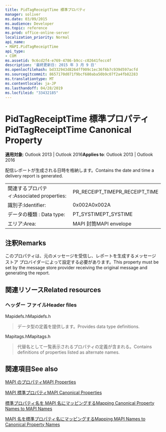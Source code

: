 ```yaml
---
title: PidTagReceiptTime 標準プロパティ
manager: soliver
ms.date: 03/09/2015
ms.audience: Developer
ms.topic: reference
ms.prod: office-online-server
localization_priority: Normal
api_name:
- MAPI.PidTagReceiptTime
api_type:
- COM
ms.assetid: 9c6cd2f4-e769-4786-b9cc-c02641fecc4f
description: '最終更新日: 2015 年 3 月 9 日'
ms.openlocfilehash: bd332943d8264ff909c1ec36f6b7c939d597acfd
ms.sourcegitcommit: 8657170d071f9bcf680aba50b9c07f2a4fb82283
ms.translationtype: MT
ms.contentlocale: ja-JP
ms.lasthandoff: 04/28/2019
ms.locfileid: "33432185"
---
```

# <a name="pidtagreceipttime-canonical-property"></a><span data-ttu-id="768bd-103">PidTagReceiptTime 標準プロパティ</span><span class="sxs-lookup"><span data-stu-id="768bd-103">PidTagReceiptTime Canonical Property</span></span>

  
  
<span data-ttu-id="768bd-104">**適用対象**: Outlook 2013 | Outlook 2016</span><span class="sxs-lookup"><span data-stu-id="768bd-104">**Applies to**: Outlook 2013 | Outlook 2016</span></span> 
  
<span data-ttu-id="768bd-105">配信レポートが生成される日時を格納します。</span><span class="sxs-lookup"><span data-stu-id="768bd-105">Contains the date and time a delivery report is generated.</span></span>
  
|||
|:-----|:-----|
|<span data-ttu-id="768bd-106">関連するプロパティ:</span><span class="sxs-lookup"><span data-stu-id="768bd-106">Associated properties:</span></span>  <br/> |<span data-ttu-id="768bd-107">PR_RECEIPT_TIME</span><span class="sxs-lookup"><span data-stu-id="768bd-107">PR_RECEIPT_TIME</span></span>  <br/> |
|<span data-ttu-id="768bd-108">識別子:</span><span class="sxs-lookup"><span data-stu-id="768bd-108">Identifier:</span></span>  <br/> |<span data-ttu-id="768bd-109">0x002A</span><span class="sxs-lookup"><span data-stu-id="768bd-109">0x002A</span></span>  <br/> |
|<span data-ttu-id="768bd-110">データの種類 : </span><span class="sxs-lookup"><span data-stu-id="768bd-110">Data type:</span></span>  <br/> |<span data-ttu-id="768bd-111">PT_SYSTIME</span><span class="sxs-lookup"><span data-stu-id="768bd-111">PT_SYSTIME</span></span>  <br/> |
|<span data-ttu-id="768bd-112">エリア:</span><span class="sxs-lookup"><span data-stu-id="768bd-112">Area:</span></span>  <br/> |<span data-ttu-id="768bd-113">MAPI 封筒</span><span class="sxs-lookup"><span data-stu-id="768bd-113">MAPI envelope</span></span>  <br/> |
   
## <a name="remarks"></a><span data-ttu-id="768bd-114">注釈</span><span class="sxs-lookup"><span data-stu-id="768bd-114">Remarks</span></span>

<span data-ttu-id="768bd-115">このプロパティは、元のメッセージを受信し、レポートを生成するメッセージ ストア プロバイダーによって設定する必要があります。</span><span class="sxs-lookup"><span data-stu-id="768bd-115">This property must be set by the message store provider receiving the original message and generating the report.</span></span> 
  
## <a name="related-resources"></a><span data-ttu-id="768bd-116">関連リソース</span><span class="sxs-lookup"><span data-stu-id="768bd-116">Related resources</span></span>

### <a name="header-files"></a><span data-ttu-id="768bd-117">ヘッダー ファイル</span><span class="sxs-lookup"><span data-stu-id="768bd-117">Header files</span></span>

<span data-ttu-id="768bd-118">Mapidefs.h</span><span class="sxs-lookup"><span data-stu-id="768bd-118">Mapidefs.h</span></span>
  
> <span data-ttu-id="768bd-119">データ型の定義を提供します。</span><span class="sxs-lookup"><span data-stu-id="768bd-119">Provides data type definitions.</span></span>
    
<span data-ttu-id="768bd-120">Mapitags.h</span><span class="sxs-lookup"><span data-stu-id="768bd-120">Mapitags.h</span></span>
  
> <span data-ttu-id="768bd-121">代替名として一覧表示されるプロパティの定義が含まれる。</span><span class="sxs-lookup"><span data-stu-id="768bd-121">Contains definitions of properties listed as alternate names.</span></span>
    
## <a name="see-also"></a><span data-ttu-id="768bd-122">関連項目</span><span class="sxs-lookup"><span data-stu-id="768bd-122">See also</span></span>



[<span data-ttu-id="768bd-123">MAPI のプロパティ</span><span class="sxs-lookup"><span data-stu-id="768bd-123">MAPI Properties</span></span>](mapi-properties.md)
  
[<span data-ttu-id="768bd-124">MAPI 標準プロパティ</span><span class="sxs-lookup"><span data-stu-id="768bd-124">MAPI Canonical Properties</span></span>](mapi-canonical-properties.md)
  
[<span data-ttu-id="768bd-125">標準プロパティ名を MAPI 名にマッピングする</span><span class="sxs-lookup"><span data-stu-id="768bd-125">Mapping Canonical Property Names to MAPI Names</span></span>](mapping-canonical-property-names-to-mapi-names.md)
  
[<span data-ttu-id="768bd-126">MAPI 名を標準プロパティ名にマッピングする</span><span class="sxs-lookup"><span data-stu-id="768bd-126">Mapping MAPI Names to Canonical Property Names</span></span>](mapping-mapi-names-to-canonical-property-names.md)

